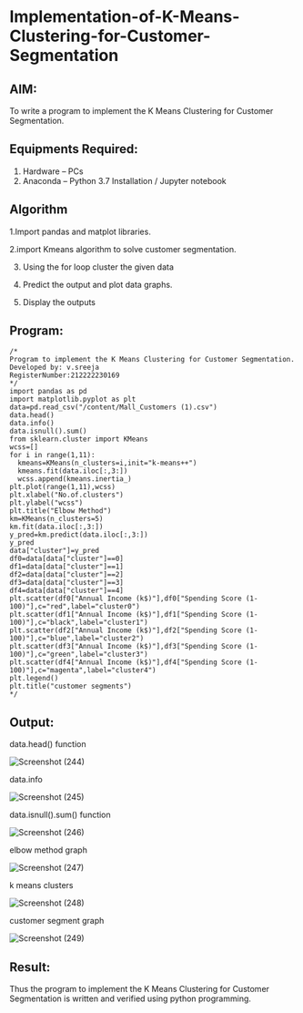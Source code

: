 # Implementation-of-K-Means-Clustering-for-Customer-Segmentation

## AIM:
To write a program to implement the K Means Clustering for Customer Segmentation.

## Equipments Required:
1. Hardware – PCs
2. Anaconda – Python 3.7 Installation / Jupyter notebook

## Algorithm
1.Import pandas and matplot libraries.

2.import Kmeans algorithm to solve customer segmentation.

3. Using the for loop cluster the given data
 
4. Predict the output and plot data graphs.
 
5. Display the outputs
 
 

## Program:
```
/*
Program to implement the K Means Clustering for Customer Segmentation.
Developed by: v.sreeja
RegisterNumber:212222230169  
*/
import pandas as pd
import matplotlib.pyplot as plt
data=pd.read_csv("/content/Mall_Customers (1).csv")
data.head()
data.info()
data.isnull().sum()
from sklearn.cluster import KMeans
wcss=[]
for i in range(1,11):
  kmeans=KMeans(n_clusters=i,init="k-means++")
  kmeans.fit(data.iloc[:,3:])
  wcss.append(kmeans.inertia_)
plt.plot(range(1,11),wcss)
plt.xlabel("No.of.clusters")
plt.ylabel("wcss")
plt.title("Elbow Method")
km=KMeans(n_clusters=5)
km.fit(data.iloc[:,3:])
y_pred=km.predict(data.iloc[:,3:])
y_pred
data["cluster"]=y_pred
df0=data[data["cluster"]==0]
df1=data[data["cluster"]==1]
df2=data[data["cluster"]==2]
df3=data[data["cluster"]==3]
df4=data[data["cluster"]==4]
plt.scatter(df0["Annual Income (k$)"],df0["Spending Score (1-100)"],c="red",label="cluster0")
plt.scatter(df1["Annual Income (k$)"],df1["Spending Score (1-100)"],c="black",label="cluster1")
plt.scatter(df2["Annual Income (k$)"],df2["Spending Score (1-100)"],c="blue",label="cluster2")
plt.scatter(df3["Annual Income (k$)"],df3["Spending Score (1-100)"],c="green",label="cluster3")
plt.scatter(df4["Annual Income (k$)"],df4["Spending Score (1-100)"],c="magenta",label="cluster4")
plt.legend()
plt.title("customer segments")
*/
```
## Output:
data.head() function

![Screenshot (244)](https://github.com/VelasiriSreeja/Implementation-of-K-Means-Clustering-for-Customer-Segmentation/assets/118344328/090f6ed7-7c6d-404a-baf5-d302e0874473)

data.info

![Screenshot (245)](https://github.com/VelasiriSreeja/Implementation-of-K-Means-Clustering-for-Customer-Segmentation/assets/118344328/1f80e3fd-482a-45b9-ac4d-3702582bc6f6)

data.isnull().sum() function

![Screenshot (246)](https://github.com/VelasiriSreeja/Implementation-of-K-Means-Clustering-for-Customer-Segmentation/assets/118344328/b7ca6995-ce2b-45e6-9a43-414349df438f)

elbow method graph

![Screenshot (247)](https://github.com/VelasiriSreeja/Implementation-of-K-Means-Clustering-for-Customer-Segmentation/assets/118344328/0a584a1c-f475-479e-8a63-917359d97f7d)

k means clusters

![Screenshot (248)](https://github.com/VelasiriSreeja/Implementation-of-K-Means-Clustering-for-Customer-Segmentation/assets/118344328/98727e7d-cc54-448e-ac08-e50eb5141ba2)

customer segment graph

![Screenshot (249)](https://github.com/VelasiriSreeja/Implementation-of-K-Means-Clustering-for-Customer-Segmentation/assets/118344328/7eb0b186-3ff6-4a58-a898-7c8bedadecb7)


## Result:
Thus the program to implement the K Means Clustering for Customer Segmentation is written and verified using python programming.
